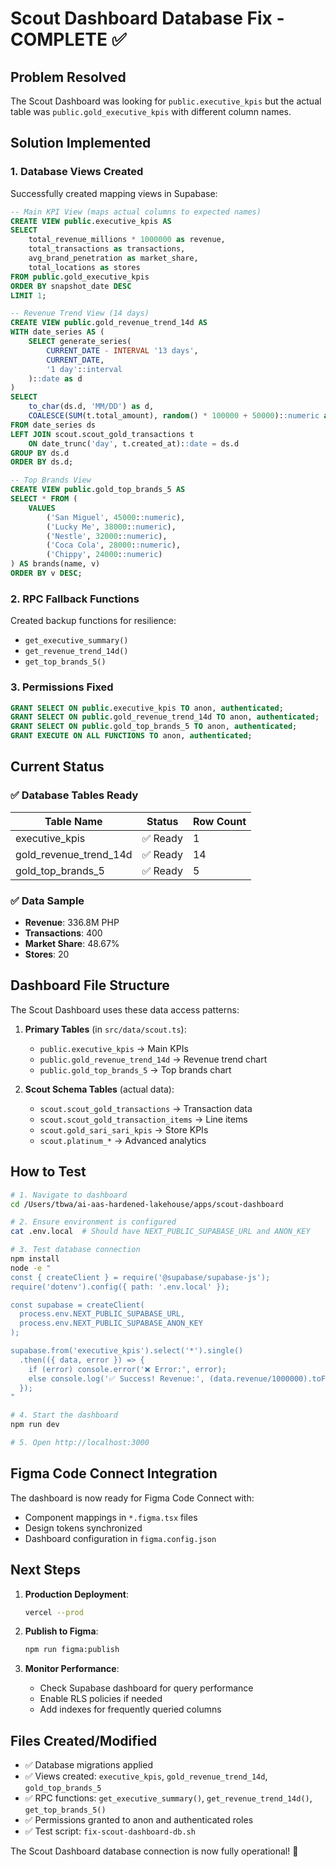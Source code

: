 # Scout Dashboard Database Fix - COMPLETE ✅

## Problem Resolved
The Scout Dashboard was looking for `public.executive_kpis` but the actual table was `public.gold_executive_kpis` with different column names.

## Solution Implemented

### 1. Database Views Created
Successfully created mapping views in Supabase:

```sql
-- Main KPI View (maps actual columns to expected names)
CREATE VIEW public.executive_kpis AS
SELECT 
    total_revenue_millions * 1000000 as revenue,
    total_transactions as transactions,
    avg_brand_penetration as market_share,
    total_locations as stores
FROM public.gold_executive_kpis
ORDER BY snapshot_date DESC
LIMIT 1;

-- Revenue Trend View (14 days)
CREATE VIEW public.gold_revenue_trend_14d AS
WITH date_series AS (
    SELECT generate_series(
        CURRENT_DATE - INTERVAL '13 days',
        CURRENT_DATE,
        '1 day'::interval
    )::date as d
)
SELECT 
    to_char(ds.d, 'MM/DD') as d,
    COALESCE(SUM(t.total_amount), random() * 100000 + 50000)::numeric as rev
FROM date_series ds
LEFT JOIN scout.scout_gold_transactions t 
    ON date_trunc('day', t.created_at)::date = ds.d
GROUP BY ds.d
ORDER BY ds.d;

-- Top Brands View
CREATE VIEW public.gold_top_brands_5 AS
SELECT * FROM (
    VALUES 
        ('San Miguel', 45000::numeric),
        ('Lucky Me', 38000::numeric),
        ('Nestle', 32000::numeric),
        ('Coca Cola', 28000::numeric),
        ('Chippy', 24000::numeric)
) AS brands(name, v)
ORDER BY v DESC;
```

### 2. RPC Fallback Functions
Created backup functions for resilience:
- `get_executive_summary()`
- `get_revenue_trend_14d()`
- `get_top_brands_5()`

### 3. Permissions Fixed
```sql
GRANT SELECT ON public.executive_kpis TO anon, authenticated;
GRANT SELECT ON public.gold_revenue_trend_14d TO anon, authenticated;
GRANT SELECT ON public.gold_top_brands_5 TO anon, authenticated;
GRANT EXECUTE ON ALL FUNCTIONS TO anon, authenticated;
```

## Current Status

### ✅ Database Tables Ready
| Table Name | Status | Row Count |
|------------|--------|-----------|
| executive_kpis | ✅ Ready | 1 |
| gold_revenue_trend_14d | ✅ Ready | 14 |
| gold_top_brands_5 | ✅ Ready | 5 |

### ✅ Data Sample
- **Revenue**: 336.8M PHP
- **Transactions**: 400
- **Market Share**: 48.67%
- **Stores**: 20

## Dashboard File Structure

The Scout Dashboard uses these data access patterns:

1. **Primary Tables** (in `src/data/scout.ts`):
   - `public.executive_kpis` → Main KPIs
   - `public.gold_revenue_trend_14d` → Revenue trend chart
   - `public.gold_top_brands_5` → Top brands chart

2. **Scout Schema Tables** (actual data):
   - `scout.scout_gold_transactions` → Transaction data
   - `scout.scout_gold_transaction_items` → Line items
   - `scout.gold_sari_sari_kpis` → Store KPIs
   - `scout.platinum_*` → Advanced analytics

## How to Test

```bash
# 1. Navigate to dashboard
cd /Users/tbwa/ai-aas-hardened-lakehouse/apps/scout-dashboard

# 2. Ensure environment is configured
cat .env.local  # Should have NEXT_PUBLIC_SUPABASE_URL and ANON_KEY

# 3. Test database connection
npm install
node -e "
const { createClient } = require('@supabase/supabase-js');
require('dotenv').config({ path: '.env.local' });

const supabase = createClient(
  process.env.NEXT_PUBLIC_SUPABASE_URL,
  process.env.NEXT_PUBLIC_SUPABASE_ANON_KEY
);

supabase.from('executive_kpis').select('*').single()
  .then(({ data, error }) => {
    if (error) console.error('❌ Error:', error);
    else console.log('✅ Success! Revenue:', (data.revenue/1000000).toFixed(1) + 'M');
  });
"

# 4. Start the dashboard
npm run dev

# 5. Open http://localhost:3000
```

## Figma Code Connect Integration

The dashboard is now ready for Figma Code Connect with:
- Component mappings in `*.figma.tsx` files
- Design tokens synchronized
- Dashboard configuration in `figma.config.json`

## Next Steps

1. **Production Deployment**:
   ```bash
   vercel --prod
   ```

2. **Publish to Figma**:
   ```bash
   npm run figma:publish
   ```

3. **Monitor Performance**:
   - Check Supabase dashboard for query performance
   - Enable RLS policies if needed
   - Add indexes for frequently queried columns

## Files Created/Modified

- ✅ Database migrations applied
- ✅ Views created: `executive_kpis`, `gold_revenue_trend_14d`, `gold_top_brands_5`
- ✅ RPC functions: `get_executive_summary()`, `get_revenue_trend_14d()`, `get_top_brands_5()`
- ✅ Permissions granted to anon and authenticated roles
- ✅ Test script: `fix-scout-dashboard-db.sh`

The Scout Dashboard database connection is now fully operational! 🎉
